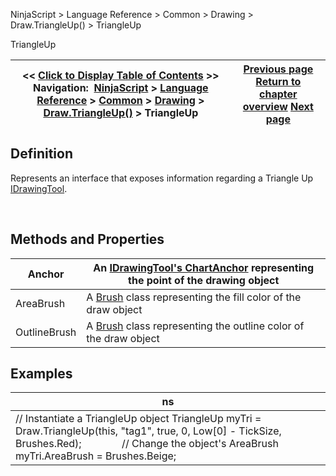 ﻿


NinjaScript \> Language Reference \> Common \> Drawing \> Draw.TriangleUp() \> TriangleUp






















TriangleUp







| \<\< [Click to Display Table of Contents](triangleup.md) \>\> **Navigation:**     [NinjaScript](ninjascript.md) \> [Language Reference](language_reference_wip.md) \> [Common](common.md) \> [Drawing](drawing.md) \> [Draw.TriangleUp()](draw_triangleup.md) \> TriangleUp | [Previous page](draw_triangleup.md) [Return to chapter overview](draw_triangleup.md) [Next page](draw_verticalline.md) |
| --- | --- |











## Definition


Represents an interface that exposes information regarding a Triangle Up [IDrawingTool](idrawingtool.md).


 


## Methods and Properties




| Anchor | An [IDrawingTool's ChartAnchor](idrawingtool.htm#chartanchor) representing the point of the drawing object |
| --- | --- |
| AreaBrush | A [Brush](http://msdn.microsoft.com/en-us/library/system.windows.media.brush(v=vs.110).aspx) class representing the fill color of the draw object |
| OutlineBrush | A [Brush](http://msdn.microsoft.com/en-us/library/system.windows.media.brush(v=vs.110).aspx) class representing the outline color of the draw object |



## 


## 


## Examples




| ns |
| --- |
| // Instantiate a TriangleUp object TriangleUp myTri \= Draw.TriangleUp(this, "tag1", true, 0, Low\[0] \- TickSize, Brushes.Red);               // Change the object's AreaBrush myTri.AreaBrush \= Brushes.Beige; |










